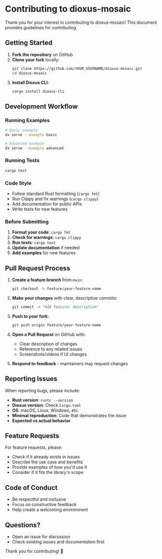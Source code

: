 # Contributing to dioxus-mosaic

Thank you for your interest in contributing to dioxus-mosaic! This document provides guidelines for contributing.

## Getting Started

1. **Fork the repository** on GitHub
2. **Clone your fork** locally:
   ```bash
   git clone https://github.com/YOUR_USERNAME/dioxus-mosaic.git
   cd dioxus-mosaic
   ```
3. **Install Dioxus CLI**:
   ```bash
   cargo install dioxus-cli
   ```

## Development Workflow

### Running Examples

```bash
# Basic example
dx serve --example basic

# Advanced example
dx serve --example advanced
```

### Running Tests

```bash
cargo test
```

### Code Style

- Follow standard Rust formatting (`cargo fmt`)
- Run Clippy and fix warnings (`cargo clippy`)
- Add documentation for public APIs
- Write tests for new features

### Before Submitting

1. **Format your code**: `cargo fmt`
2. **Check for warnings**: `cargo clippy`
3. **Run tests**: `cargo test`
4. **Update documentation** if needed
5. **Add examples** for new features

## Pull Request Process

1. **Create a feature branch** from `main`:
   ```bash
   git checkout -b feature/your-feature-name
   ```

2. **Make your changes** with clear, descriptive commits:
   ```bash
   git commit -m "Add feature: description"
   ```

3. **Push to your fork**:
   ```bash
   git push origin feature/your-feature-name
   ```

4. **Open a Pull Request** on GitHub with:
   - Clear description of changes
   - Reference to any related issues
   - Screenshots/videos if UI changes

5. **Respond to feedback** - maintainers may request changes

## Reporting Issues

When reporting bugs, please include:
- **Rust version**: `rustc --version`
- **Dioxus version**: Check `Cargo.toml`
- **OS**: macOS, Linux, Windows, etc.
- **Minimal reproduction**: Code that demonstrates the issue
- **Expected vs actual behavior**

## Feature Requests

For feature requests, please:
- Check if it already exists in issues
- Describe the use case and benefits
- Provide examples of how you'd use it
- Consider if it fits the library's scope

## Code of Conduct

- Be respectful and inclusive
- Focus on constructive feedback
- Help create a welcoming environment

## Questions?

- Open an issue for discussion
- Check existing issues and documentation first

Thank you for contributing! 🎉
